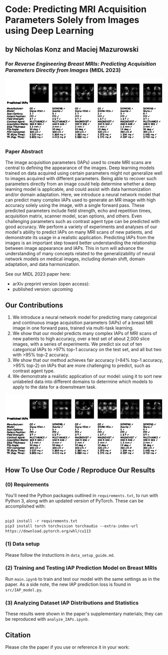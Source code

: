 # Code: Predicting MRI Acquisition Parameters Solely from Images using Deep Learning 

## by Nicholas Konz and Maciej Mazurowski

### For *Reverse Engineering Breast MRIs: Predicting Acquisition Parameters Directly from Images* (MIDL 2023)

![Example Predictions of Acquisition Parameters for MRIs in the Test Set Using Our Model.](figures/predictions.png)

### Paper Abstract

The image acquisition parameters (IAPs) used to create MRI scans are central to defining the appearance of the images. Deep learning models trained on data acquired using certain parameters might not generalize well to images acquired with different parameters. Being able to recover such parameters directly from an image could help determine whether a deep learning model is applicable, and could assist with data harmonization and/or domain adaptation. Here, we introduce a neural network model that can predict many complex IAPs used to generate an MR image with high accuracy solely using the image, with a single forward pass. These predicted parameters include field strength, echo and repetition times, acquisition matrix, scanner model, scan options, and others. Even challenging parameters such as contrast agent type can be predicted with good accuracy. We perform a variety of experiments and analyses of our model's ability to predict IAPs on many MRI scans of new patients, and demonstrate its usage in a realistic application. Predicting IAPs from the images is an important step toward better understanding the relationship between image appearance and IAPs. This in turn will advance the understanding of many concepts related to the generalizability of neural network models on medical images, including domain shift, domain adaptation, and data harmonization.

See our MIDL 2023 paper here:

- arXiv preprint version (open access):
- published version: upcoming

## Our Contributions

1. We introduce a neural network model for predicting many categorical and continuous image acquisition parameters (IAPs) of a breast MR image in one forward pass, trained via multi-task learning.
2. We show that our model predicts many complex IAPs of MRI scans of new patients to high accuracy, over a test set of about 2,000 slice images, with a series of experiments. We predict six out of ten categorical IAPs to >97% top-1 accuracy on the test set, and all but two with >95% top-2 accuracy.
3. We show that our method achieves fair accuracy (>84% top-1 accuracy, >95% top-2) on IAPs that are more challenging to predict, such as contrast agent type.
4. We demonstrate a realistic application of our model: using it to sort new unlabeled data into different domains to determine which models to apply to the data for a downstream task.

![Our MR image Acquisition Parameter (IAP) Extraction Model.](figures/predictions.png)

## How To Use Our Code / Reproduce Our Results

### (0) Requirements

You'll need the Python packages outlined in `requirements.txt`, to run with Python 3, along with an updated version of PyTorch. These can be accomplished with:

```

pip3 install -r requirements.txt
pip3 install torch torchvision torchaudio --extra-index-url https://download.pytorch.org/whl/cu113

```

### (1) Data setup
Please follow the instuctions in `data_setup_guide.md`.

### (2) Training and Testing IAP Prediction Model on Breast MRIs
Run `main.ipynb` to train and test our model with the same settings as in the paper. As a side note, the new IAP prediction loss is found in `src/IAP_model.py`.

### (3) Analyzing Dataset IAP Distributions and Statistics
These results were shown in the paper's supplementary materials; they can be reproduced with `analyze_IAPs.ipynb`.

## Citation

Please cite the paper if you use or reference it in your work: